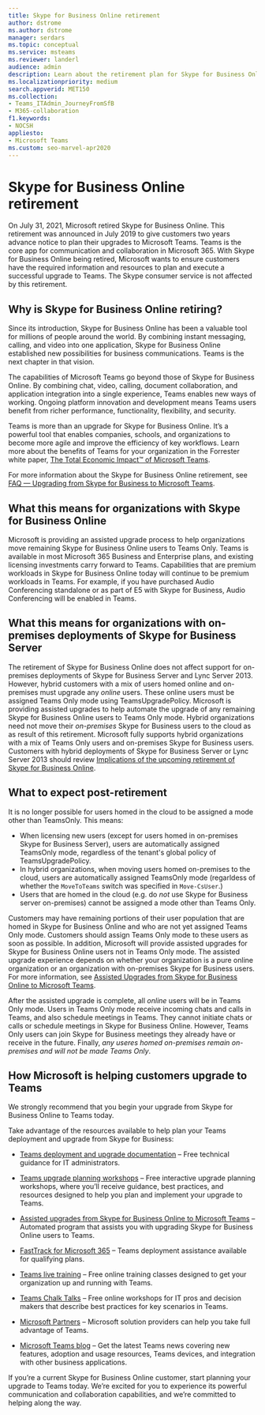 ```yaml
---
title: Skype for Business Online retirement
author: dstrome
ms.author: dstrome
manager: serdars
ms.topic: conceptual
ms.service: msteams
ms.reviewer: landerl
audience: admin
description: Learn about the retirement plan for Skype for Business Online, and how Microsoft is helping customers migrate to Teams. 
ms.localizationpriority: medium
search.appverid: MET150
ms.collection: 
- Teams_ITAdmin_JourneyFromSfB
- M365-collaboration
f1.keywords:
- NOCSH
appliesto:
- Microsoft Teams
ms.custom: seo-marvel-apr2020
---
```



# Skype for Business Online retirement

On July 31, 2021, Microsoft retired Skype for Business Online. This retirement was announced in July 2019 to give customers two years advance notice to plan their upgrades to Microsoft Teams. Teams is the core app for communication and collaboration in Microsoft 365. With Skype for Business Online being retired, Microsoft wants to ensure customers have the required information and resources to plan and execute a successful upgrade to Teams.  The Skype consumer service is not affected by this retirement.

## Why is Skype for Business Online retiring?

Since its introduction, Skype for Business Online has been a valuable tool for millions of people around the world. By combining instant messaging, calling, and video into one application, Skype for Business Online established new possibilities for business communications. Teams is the next chapter in that vision. 

The capabilities of Microsoft Teams go beyond those of Skype for Business Online. By combining chat, video, calling, document collaboration, and application integration into a single experience, Teams enables new ways of working. Ongoing platform innovation and development means Teams users benefit from richer performance, functionality, flexibility, and security.

Teams is more than an upgrade for Skype for Business Online. It’s a powerful tool that enables companies, schools, and organizations to become more agile and improve the efficiency of key workflows. Learn more about the benefits of Teams for your organization in the Forrester white paper, [The Total Economic Impact™ of Microsoft Teams](https://www.microsoft.com/microsoft-365/blog/wp-content/uploads/sites/2/2019/04/Total-Economic-Impact-Microsoft-Teams.pdf?rtc=1).

For more information about the Skype for Business Online retirement, see [FAQ — Upgrading from Skype for Business to Microsoft Teams](FAQ-journey.yml).

## What this means for organizations with Skype for Business Online

Microsoft is providing an assisted upgrade process to help organizations move remaining Skype for Business Online users to Teams Only. Teams is available in most Microsoft 365 Business and Enterprise plans, and existing licensing investments carry forward to Teams. Capabilities that are premium workloads in Skype for Business Online today will continue to be premium workloads in Teams. For example, if you have purchased Audio Conferencing standalone or as part of E5 with Skype for Business, Audio Conferencing will be enabled in Teams.

## What this means for organizations with on-premises deployments of Skype for Business Server

The retirement of Skype for Business Online does not affect support for on-premises deployments of Skype for Business Server and Lync Server 2013. However, hybrid customers with a mix of users homed online and on-premises must upgrade any *online* users. These online users must be assigned Teams Only mode using TeamsUpgradePolicy. Microsoft is providing assisted upgrades to help automate the upgrade of any remaining Skype for Business Online users to Teams Only mode.  Hybrid organizations need not move their *on-premises* Skype for Business users to the cloud as as result of this retirement. Microsoft fully supports hybrid organizations with a mix of Teams Only users and on-premises Skype for Business users. Customers with hybrid deployments of Skype for Business Server or Lync Server 2013 should review [Implications of the upcoming retirement of Skype for Business Online](/skypeforbusiness/hybrid/plan-hybrid-connectivity#implications-of-the-upcoming-retirement-of-skype-for-business-online).

## What to expect post-retirement

It is no longer possible for users homed in the cloud to be assigned a mode other than TeamsOnly. This means:
 - When licensing new users (except for users homed in on-premises Skype for Business Server), users are automatically  assigned TeamsOnly mode, regardless of the tenant's global policy of TeamsUpgradePolicy.
 - In hybrid organizations, when moving users homed on-premises to the cloud, users are automatically assigned TeamsOnly mode (regarldess of whether the `MoveToTeams` switch was specified in `Move-CsUser`.)
 - Users that are homed in the cloud (e.g. do *not* use Skype for Business server on-premises) cannot be assigned a mode other than Teams Only.

Customers may have remaining portions of their user population that are homed in Skype for Business Online and who are not yet assigned Teams Only mode.  Customers should assign Teams Only mode to these users as soon as possible.  In addition, Microsoft will provide assisted upgrades for Skype for Business Online users not in Teams Only mode.  The assisted upgrade experience depends on whether your organization is a pure online organization or an organization with on-premises Skype for Business users.  For more information, see [Assisted Upgrades from Skype for Business Online to Microsoft Teams](upgrade-assisted.md).

After the assisted upgrade is complete, all *online* users will be in Teams Only mode. Users in Teams Only mode receive incoming chats and calls in Teams, and also schedule meetings in Teams. They cannot initiate chats or calls or schedule meetings in Skype for Business Online.  However, Teams Only users can join Skype for Business meetings they already have or receive in the future. Finally, *any useres homed on-premises remain on-premises and will not be made Teams Only*.


## How Microsoft is helping customers upgrade to Teams

We strongly recommend that you begin your upgrade from Skype for Business Online to Teams today.

Take advantage of the resources available to help plan your Teams deployment and upgrade from Skype for Business:

- [Teams deployment and upgrade documentation](upgrade-start-here.md) – Free technical guidance for IT administrators.

- [Teams upgrade planning workshops](./upgrade-workshops-landing-page.yml) – Free interactive upgrade planning workshops, where you’ll receive guidance, best practices, and resources designed to help you plan and implement your upgrade to Teams.

- [Assisted upgrades from Skype for Business Online to Microsoft Teams](upgrade-assisted.md) – Automated program that assists you with upgrading Skype for Business Online users to Teams.

- [FastTrack for Microsoft 365](https://www.microsoft.com/fasttrack/microsoft-365) – Teams deployment assistance available for qualifying plans.

- [Teams live training](./instructor-led-training-teams-landing-page.yml) – Free online training classes designed to get your organization up and running with Teams.

- [Teams Chalk Talks](./chalk-talks-landing-page.yml) – Free online workshops for IT pros and decision makers that describe best practices for key scenarios in Teams.

- [Microsoft Partners](https://www.microsoft.com/solution-providers/home) – Microsoft solution providers can help you take full advantage of Teams.

- [Microsoft Teams blog](https://techcommunity.microsoft.com/t5/microsoft-teams-blog/bg-p/MicrosoftTeamsBlog) – Get the latest Teams news covering new features, adoption and usage resources, Teams devices, and integration with other business applications.

If you’re a current Skype for Business Online customer, start planning your upgrade to Teams today. We’re excited for you to experience its powerful communication and collaboration capabilities, and we’re committed to helping along the way.




